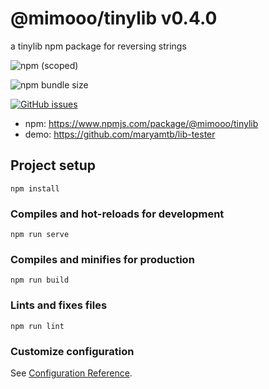 # @mimooo/tinylib v0.4.0
a tinylib npm package for reversing strings

![npm (scoped)](https://img.shields.io/npm/v/@mimooo/tinylib)

![npm bundle size](https://img.shields.io/bundlephobia/min/@mimooo/tinylib)

[![GitHub issues](https://img.shields.io/github/issues/maryamtb/tinylib)](https://github.com/maryamtb/tinylib/issues)

- npm: https://www.npmjs.com/package/@mimooo/tinylib
- demo: https://github.com/maryamtb/lib-tester

## Project setup
```
npm install
```

### Compiles and hot-reloads for development
```
npm run serve
```

### Compiles and minifies for production
```
npm run build
```

### Lints and fixes files
```
npm run lint
```

### Customize configuration
See [Configuration Reference](https://cli.vuejs.org/config/).
